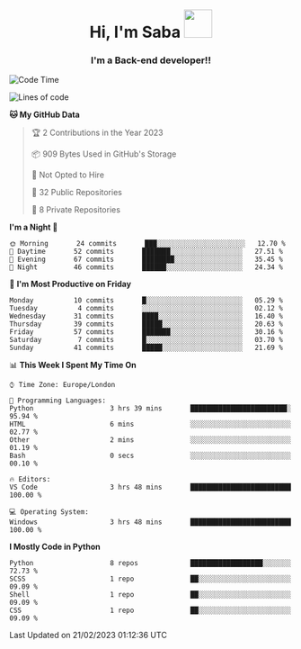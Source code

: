 <h1 align="center">Hi, I'm Saba <img src="https://media.giphy.com/media/EdB2g3VFDoKs57oe1w/giphy.gif" width="50"></h1>
<h3 align="center">I'm a Back-end developer!!</h3>

<!--START_SECTION:waka-->
![Code Time](http://img.shields.io/badge/Code%20Time-510%20hrs%2027%20mins-blue)

![Lines of code](https://img.shields.io/badge/From%20Hello%20World%20I%27ve%20Written-20%20Thousand%20lines%20of%20code-blue)

**🐱 My GitHub Data** 

> 🏆 2 Contributions in the Year 2023
 > 
> 📦 909 Bytes Used in GitHub's Storage 
 > 
> 🚫 Not Opted to Hire
 > 
> 📜 32 Public Repositories 
 > 
> 🔑 8 Private Repositories  
 > 
**I'm a Night 🦉** 

```text
🌞 Morning       24 commits       ███░░░░░░░░░░░░░░░░░░░░░░   12.70 % 
🌆 Daytime       52 commits       ███████░░░░░░░░░░░░░░░░░░   27.51 % 
🌃 Evening       67 commits       ████████░░░░░░░░░░░░░░░░░   35.45 % 
🌙 Night         46 commits       ██████░░░░░░░░░░░░░░░░░░░   24.34 % 

```
📅 **I'm Most Productive on Friday** 

```text
Monday          10 commits       █░░░░░░░░░░░░░░░░░░░░░░░░   05.29 % 
Tuesday          4 commits       ░░░░░░░░░░░░░░░░░░░░░░░░░   02.12 % 
Wednesday       31 commits       ████░░░░░░░░░░░░░░░░░░░░░   16.40 % 
Thursday        39 commits       █████░░░░░░░░░░░░░░░░░░░░   20.63 % 
Friday          57 commits       ███████░░░░░░░░░░░░░░░░░░   30.16 % 
Saturday         7 commits       █░░░░░░░░░░░░░░░░░░░░░░░░   03.70 % 
Sunday          41 commits       █████░░░░░░░░░░░░░░░░░░░░   21.69 % 

```


📊 **This Week I Spent My Time On** 

```text
⌚︎ Time Zone: Europe/London

💬 Programming Languages: 
Python                   3 hrs 39 mins       ████████████████████████░   95.94 % 
HTML                     6 mins              ░░░░░░░░░░░░░░░░░░░░░░░░░   02.77 % 
Other                    2 mins              ░░░░░░░░░░░░░░░░░░░░░░░░░   01.19 % 
Bash                     0 secs              ░░░░░░░░░░░░░░░░░░░░░░░░░   00.10 % 

🔥 Editors: 
VS Code                  3 hrs 48 mins       █████████████████████████   100.00 % 

💻 Operating System: 
Windows                  3 hrs 48 mins       █████████████████████████   100.00 % 

```

**I Mostly Code in Python** 

```text
Python                   8 repos             ██████████████████░░░░░░░   72.73 % 
SCSS                     1 repo              ██░░░░░░░░░░░░░░░░░░░░░░░   09.09 % 
Shell                    1 repo              ██░░░░░░░░░░░░░░░░░░░░░░░   09.09 % 
CSS                      1 repo              ██░░░░░░░░░░░░░░░░░░░░░░░   09.09 % 

```



 Last Updated on 21/02/2023 01:12:36 UTC
<!--END_SECTION:waka-->
